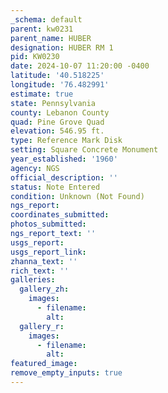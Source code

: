 ```yaml
---
_schema: default
parent: kw0231
parent_name: HUBER
designation: HUBER RM 1
pid: KW0230
date: 2024-10-07 11:20:00 -0400
latitude: '40.518225'
longitude: '76.482991'
estimate: true
state: Pennsylvania
county: Lebanon County
quad: Pine Grove Quad
elevation: 546.95 ft.
type: Reference Mark Disk
setting: Square Concrete Monument
year_established: '1960'
agency: NGS
official_description: ''
status: Note Entered
condition: Unknown (Not Found)
ngs_report:
coordinates_submitted:
photos_submitted:
ngs_report_text: ''
usgs_report:
usgs_report_link:
zhanna_text: ''
rich_text: ''
galleries:
  gallery_zh:
    images:
      - filename:
        alt:
  gallery_r:
    images:
      - filename:
        alt:
featured_image:
remove_empty_inputs: true
---
```

